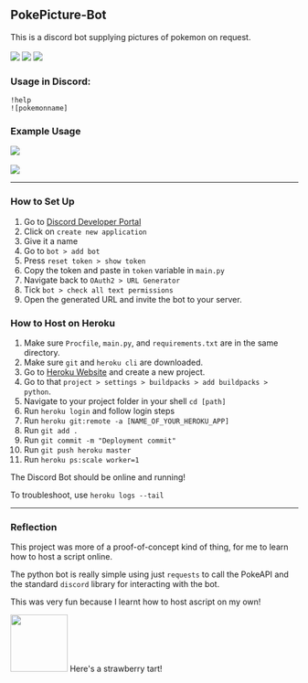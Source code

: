 ## PokePicture-Bot
This is a discord bot supplying pictures of pokemon on request. <br><br>
<img src="https://img.shields.io/badge/Status-Completed-green">
<img src="https://img.shields.io/badge/Hosted%20on-Heroku-blueviolet">
<img src="https://img.shields.io/badge/Language-Python%203.10.0-yellow">

### Usage in Discord:

`!help` <br>
`![pokemonname]`

### Example Usage

<img src="/assets/help.png">
<br><br>
<img src="/assets/pikachu.png">

---

### How to Set Up

1. Go to [Discord Developer Portal](https://discord.com/developers/applications)
2. Click on `create new application`
3. Give it a name
4. Go to `bot > add bot`
5. Press `reset token > show token`
6. Copy the token and paste in `token` variable in `main.py`
7. Navigate back to `OAuth2 > URL Generator`
8. Tick `bot > check all text permissions`
9. Open the generated URL and invite the bot to your server.

### How to Host on Heroku

1. Make sure `Procfile`, `main.py`, and `requirements.txt` are in the same directory.
2. Make sure `git` and `heroku cli` are downloaded.
3. Go to [Heroku Website](https://dashboard.heroku.com/) and create a new project.
4. Go to that `project > settings > buildpacks > add buildpacks > python`.
5. Navigate to your project folder in your shell `cd [path]`
6. Run `heroku login` and follow login steps
7. Run `heroku git:remote -a [NAME_OF_YOUR_HEROKU_APP]`
8. Run `git add .`
9. Run `git commit -m "Deployment commit"`
10. Run `git push heroku master`
11. Run `heroku ps:scale worker=1`

The Discord Bot should be online and running!

To troubleshoot, use `heroku logs --tail`

---

### Reflection

This project was more of a proof-of-concept kind of thing, for me to learn how to host a script online.

The python bot is really simple using just `requests` to call the PokeAPI and the standard `discord` library for interacting with the bot.

This was very fun because I learnt how to host ascript on my own!

<img src="https://1.bp.blogspot.com/-EHBItm2ov28/X7zMLiDUlnI/AAAAAAABcZg/Hn1EagLhVecSENp47dA46nL8wXAP4iChQCNcBGAsYHQ/s400/sweets_tarte_strawberry.png" width=100px>
Here's a strawberry tart!
